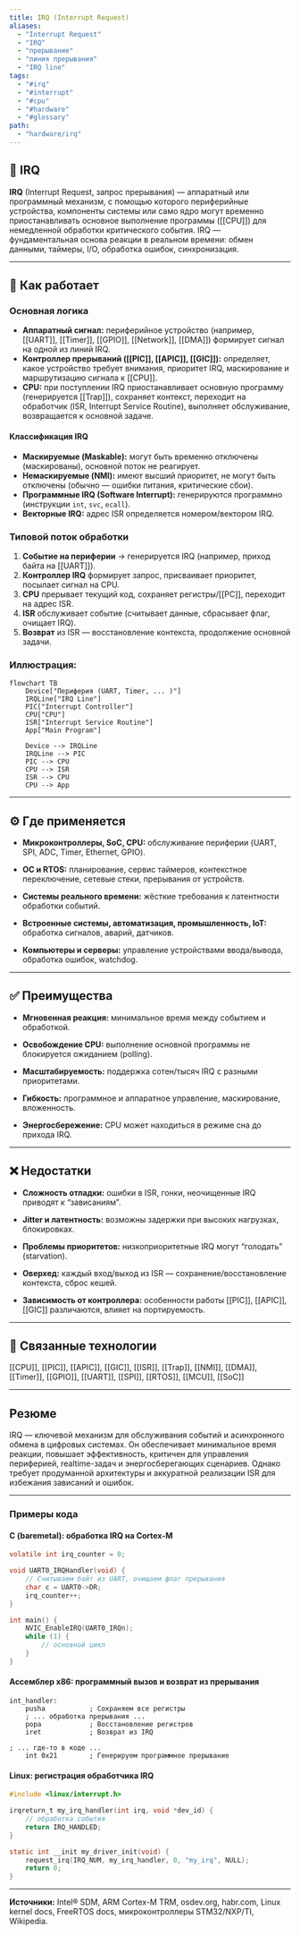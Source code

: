 ```yaml
---
title: IRQ (Interrupt Request)
aliases:
  - "Interrupt Request"
  - "IRQ"
  - "прерывание"
  - "линия прерывания"
  - "IRQ line"
tags:
  - "#irq"
  - "#interrupt"
  - "#cpu"
  - "#hardware"
  - "#glossary"
path:
  - "hardware/irq"
---
```


## 📌 IRQ

**IRQ** (Interrupt Request, запрос прерывания) — аппаратный или программный механизм, с помощью которого периферийные устройства, компоненты системы или само ядро могут временно приостанавливать основное выполнение программы ([[CPU]]) для немедленной обработки критического события. IRQ — фундаментальная основа реакции в реальном времени: обмен данными, таймеры, I/O, обработка ошибок, синхронизация.

---

## 🧠 Как работает

### Основная логика

- **Аппаратный сигнал:** периферийное устройство (например, [[UART]], [[Timer]], [[GPIO]], [[Network]], [[DMA]]) формирует сигнал на одной из линий IRQ.
- **Контроллер прерываний ([[PIC]], [[APIC]], [[GIC]]):** определяет, какое устройство требует внимания, приоритет IRQ, маскирование и маршрутизацию сигнала к [[CPU]].
- **CPU:** при поступлении IRQ приостанавливает основную программу (генерируется [[Trap]]), сохраняет контекст, переходит на обработчик (ISR, Interrupt Service Routine), выполняет обслуживание, возвращается к основной задаче.

#### Классификация IRQ

- **Маскируемые (Maskable):** могут быть временно отключены (маскированы), основной поток не реагирует.
- **Немаскируемые (NMI):** имеют высший приоритет, не могут быть отключены (обычно — ошибки питания, критические сбои).
- **Программные IRQ (Software Interrupt):** генерируются программно (инструкции `int`, `svc`, `ecall`).
- **Векторные IRQ:** адрес ISR определяется номером/вектором IRQ.

### Типовой поток обработки

1. **Событие на периферии** → генерируется IRQ (например, приход байта на [[UART]]).
2. **Контроллер IRQ** формирует запрос, присваивает приоритет, посылает сигнал на CPU.
3. **CPU** прерывает текущий код, сохраняет регистры/[[PC]], переходит на адрес ISR.
4. **ISR** обслуживает событие (считывает данные, сбрасывает флаг, очищает IRQ).
5. **Возврат** из ISR — восстановление контекста, продолжение основной задачи.

### Иллюстрация:

```mermaid
flowchart TB
    Device["Периферия (UART, Timer, ... )"]
    IRQLine["IRQ Line"]
    PIC["Interrupt Controller"]
    CPU["CPU"]
    ISR["Interrupt Service Routine"]
    App["Main Program"]

    Device --> IRQLine
    IRQLine --> PIC
    PIC --> CPU
    CPU --> ISR
    ISR --> CPU
    CPU --> App
````

---

## ⚙️ Где применяется

- **Микроконтроллеры, SoC, CPU:** обслуживание периферии (UART, SPI, ADC, Timer, Ethernet, GPIO).
    
- **ОС и RTOS:** планирование, сервис таймеров, контекстное переключение, сетевые стеки, прерывания от устройств.
    
- **Системы реального времени:** жёсткие требования к латентности обработки событий.
    
- **Встроенные системы, автоматизация, промышленность, IoT:** обработка сигналов, аварий, датчиков.
    
- **Компьютеры и серверы:** управление устройствами ввода/вывода, обработка ошибок, watchdog.
    

---

## ✅ Преимущества

- **Мгновенная реакция:** минимальное время между событием и обработкой.
    
- **Освобождение CPU:** выполнение основной программы не блокируется ожиданием (polling).
    
- **Масштабируемость:** поддержка сотен/тысяч IRQ с разными приоритетами.
    
- **Гибкость:** программное и аппаратное управление, маскирование, вложенность.
    
- **Энергосбережение:** CPU может находиться в режиме сна до прихода IRQ.
    

---

## ❌ Недостатки

- **Сложность отладки:** ошибки в ISR, гонки, неочищенные IRQ приводят к “зависаниям”.
    
- **Jitter и латентность:** возможны задержки при высоких нагрузках, блокировках.
    
- **Проблемы приоритетов:** низкоприоритетные IRQ могут “голодать” (starvation).
    
- **Оверхед:** каждый вход/выход из ISR — сохранение/восстановление контекста, сброс кешей.
    
- **Зависимость от контроллера:** особенности работы [[PIC]], [[APIC]], [[GIC]] различаются, влияет на портируемость.
    

---

## 🔗 Связанные технологии

[[CPU]], [[PIC]], [[APIC]], [[GIC]], [[ISR]], [[Trap]], [[NMI]], [[DMA]], [[Timer]], [[GPIO]], [[UART]], [[SPI]], [[RTOS]], [[MCU]], [[SoC]]

---

## Резюме

IRQ — ключевой механизм для обслуживания событий и асинхронного обмена в цифровых системах. Он обеспечивает минимальное время реакции, повышает эффективность, критичен для управления периферией, realtime-задач и энергосберегающих сценариев. Однако требует продуманной архитектуры и аккуратной реализации ISR для избежания зависаний и ошибок.

---

### Примеры кода

#### C (baremetal): обработка IRQ на Cortex-M

```c
volatile int irq_counter = 0;

void UART0_IRQHandler(void) {
    // Считываем байт из UART, очищаем флаг прерывания
    char c = UART0->DR;
    irq_counter++;
}

int main() {
    NVIC_EnableIRQ(UART0_IRQn);
    while (1) {
        // основной цикл
    }
}
```

#### Ассемблер x86: программный вызов и возврат из прерывания

```assembly
int_handler:
    pusha           ; Сохраняем все регистры
    ; ... обработка прерывания ...
    popa            ; Восстановление регистров
    iret            ; Возврат из IRQ

; ... где-то в коде ...
    int 0x21        ; Генерируем программное прерывание
```

#### Linux: регистрация обработчика IRQ

```c
#include <linux/interrupt.h>

irqreturn_t my_irq_handler(int irq, void *dev_id) {
    // обработка события
    return IRQ_HANDLED;
}

static int __init my_driver_init(void) {
    request_irq(IRQ_NUM, my_irq_handler, 0, "my_irq", NULL);
    return 0;
}
```

---

**Источники:** Intel® SDM, ARM Cortex-M TRM, osdev.org, habr.com, Linux kernel docs, FreeRTOS docs, микроконтроллеры STM32/NXP/TI, Wikipedia.